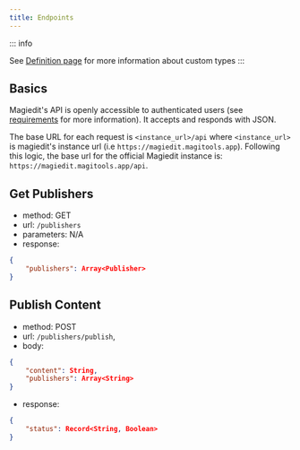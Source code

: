 ```yaml
---
title: Endpoints
---
```


::: info

See [Definition page](/api/definitions#publisher) for more information about custom types
:::

## Basics

Magiedit's API is openly accessible to authenticated users (see [requirements](/api/requirements) for more information). It accepts and responds with JSON.

The base URL for each request is `<instance_url>/api` where `<instance_url>` is magiedit's instance url (i.e `https://magiedit.magitools.app`). Following this logic, the base url for the official Magiedit instance is: `https://magiedit.magitools.app/api`.

## Get Publishers

- method: GET
- url: `/publishers`
- parameters: N/A
- response:
```json
{
    "publishers": Array<Publisher>
}
```

## Publish Content

- method: POST
- url: `/publishers/publish`,
- body:
```json
{
    "content": String,
    "publishers": Array<String>
}
```
- response:
```json
{
    "status": Record<String, Boolean>
}
```
